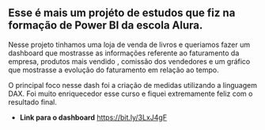 ## Esse é mais um projéto de estudos que fiz na formação de Power BI da escola Alura.

Nesse projeto tinhamos uma loja de venda de livros e queriamos fazer um dashboard que mostrasse as informações referente ao faturamento da empresa, produtos mais vendido
, comissão dos vendedores e um gráfico que mostrasse a evolução do faturamento em relação ao tempo. 

O principal foco nesse dash foi a criação de medidas utilizando a linguagem DAX. Foi muito enriquecedor esse curso e fiquei extremamente feliz com o resultado final. 

* **Link para o dashboard** https://bit.ly/3LxJ4gF
